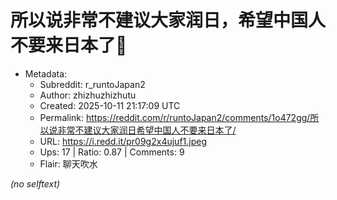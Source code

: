 # 所以说非常不建议大家润日，希望中国人不要来日本了🙏

- Metadata:
  - Subreddit: r_runtoJapan2
  - Author: zhizhuzhizhutu
  - Created: 2025-10-11 21:17:09 UTC
  - Permalink: https://reddit.com/r/runtoJapan2/comments/1o472gg/所以说非常不建议大家润日希望中国人不要来日本了/
  - URL: https://i.redd.it/pr09g2x4ujuf1.jpeg
  - Ups: 17 | Ratio: 0.87 | Comments: 9
  - Flair: 聊天吹水

_(no selftext)_
